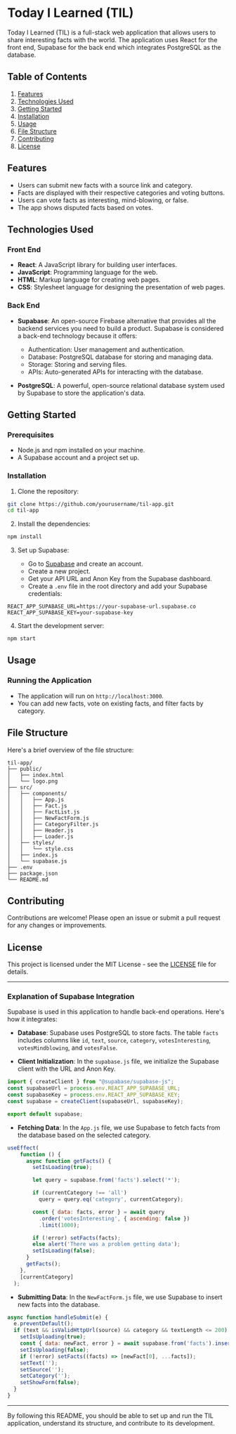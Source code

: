 # Today I Learned (TIL)

Today I Learned (TIL) is a full-stack web application that allows users to share interesting facts with the world. The application uses React for the front end, Supabase for the back end which integrates PostgreSQL as the database.

## Table of Contents

1. [Features](#features)
2. [Technologies Used](#technologies-used)
3. [Getting Started](#getting-started)
4. [Installation](#installation)
5. [Usage](#usage)
6. [File Structure](#file-structure)
7. [Contributing](#contributing)
8. [License](#license)

## Features

- Users can submit new facts with a source link and category.
- Facts are displayed with their respective categories and voting buttons.
- Users can vote facts as interesting, mind-blowing, or false.
- The app shows disputed facts based on votes.

## Technologies Used

### Front End

- **React**: A JavaScript library for building user interfaces.
- **JavaScript**: Programming language for the web.
- **HTML**: Markup language for creating web pages.
- **CSS**: Stylesheet language for designing the presentation of web pages.

### Back End

- **Supabase**: An open-source Firebase alternative that provides all the backend services you need to build a product. Supabase is considered a back-end technology because it offers:
  - Authentication: User management and authentication.
  - Database: PostgreSQL database for storing and managing data.
  - Storage: Storing and serving files.
  - APIs: Auto-generated APIs for interacting with the database.

- **PostgreSQL**: A powerful, open-source relational database system used by Supabase to store the application's data.

## Getting Started

### Prerequisites

- Node.js and npm installed on your machine.
- A Supabase account and a project set up.

### Installation

1. Clone the repository:

```bash
git clone https://github.com/yourusername/til-app.git
cd til-app
```

2. Install the dependencies:

```bash
npm install
```

3. Set up Supabase:

   - Go to [Supabase](https://supabase.io) and create an account.
   - Create a new project.
   - Get your API URL and Anon Key from the Supabase dashboard.
   - Create a `.env` file in the root directory and add your Supabase credentials:

```env
REACT_APP_SUPABASE_URL=https://your-supabase-url.supabase.co
REACT_APP_SUPABASE_KEY=your-supabase-key
```

4. Start the development server:

```bash
npm start
```

## Usage

### Running the Application

- The application will run on `http://localhost:3000`.
- You can add new facts, vote on existing facts, and filter facts by category.

## File Structure

Here's a brief overview of the file structure:

```
til-app/
├── public/
│   ├── index.html
│   └── logo.png
├── src/
│   ├── components/
│   │   ├── App.js
│   │   ├── Fact.js
│   │   ├── FactList.js
│   │   ├── NewFactForm.js
│   │   ├── CategoryFilter.js
│   │   ├── Header.js
│   │   ├── Loader.js
│   ├── styles/
│   │   └── style.css
│   ├── index.js
│   └── supabase.js
├── .env
├── package.json
└── README.md
```

## Contributing

Contributions are welcome! Please open an issue or submit a pull request for any changes or improvements.

## License

This project is licensed under the MIT License - see the [LICENSE](LICENSE) file for details.

---

### Explanation of Supabase Integration

Supabase is used in this application to handle back-end operations. Here's how it integrates:

- **Database**: Supabase uses PostgreSQL to store facts. The table `facts` includes columns like `id`, `text`, `source`, `category`, `votesInteresting`, `votesMindblowing`, and `votesFalse`.

- **Client Initialization**: In the `supabase.js` file, we initialize the Supabase client with the URL and Anon Key.

```javascript
import { createClient } from "@supabase/supabase-js";
const supabaseUrl = process.env.REACT_APP_SUPABASE_URL;
const supabaseKey = process.env.REACT_APP_SUPABASE_KEY;
const supabase = createClient(supabaseUrl, supabaseKey);

export default supabase;
```

- **Fetching Data**: In the `App.js` file, we use Supabase to fetch facts from the database based on the selected category.

```javascript
useEffect(
    function () {
      async function getFacts() {
        setIsLoading(true);

        let query = supabase.from('facts').select('*');

        if (currentCategory !== 'all')
          query = query.eq('category', currentCategory);

        const { data: facts, error } = await query
          .order('votesInteresting', { ascending: false })
          .limit(1000);

        if (!error) setFacts(facts);
        else alert('There was a problem getting data');
        setIsLoading(false);
      }
      getFacts();
    },
    [currentCategory]
  );
```

- **Submitting Data**: In the `NewFactForm.js` file, we use Supabase to insert new facts into the database.

```javascript
async function handleSubmit(e) {
  e.preventDefault();
  if (text && isValidHttpUrl(source) && category && textLength <= 200) {
    setIsUploading(true);
    const { data: newFact, error } = await supabase.from('facts').insert([{ text, source, category }]).select();
    setIsUploading(false);
    if (!error) setFacts((facts) => [newFact[0], ...facts]);
    setText('');
    setSource('');
    setCategory('');
    setShowForm(false);
  }
}
```

---

By following this README, you should be able to set up and run the TIL application, understand its structure, and contribute to its development.
